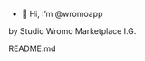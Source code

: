 - 👋 Hi, I’m @wromoapp

by Studio Wromo Marketplace
I.G.

README.md
<!---
wromoapp/wromoapp✨ special ✨ repository 
--->
